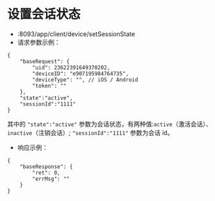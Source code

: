 # 设置会话状态

* :8093/app/client/device/setSessionState
* 请求参数示例：
````
{
	"baseRequest": {
		"uid": 23622391649370202,
		"deviceID": "e907195984764735",
        "deviceType": "", // iOS / Android
        "token": ""
	},
    "state":"active",
    "sessionId":"1111"
}
````
其中的 ````"state":"active"```` 参数为会话状态，有两种值:`active`（激活会话）、 `inactive`（注销会话）;
````"sessionId":"1111"```` 参数为会话 id。

* 响应示例：
````
{
    "baseResponse": {
        "ret": 0,
        "errMsg": ""
    }
}
````
